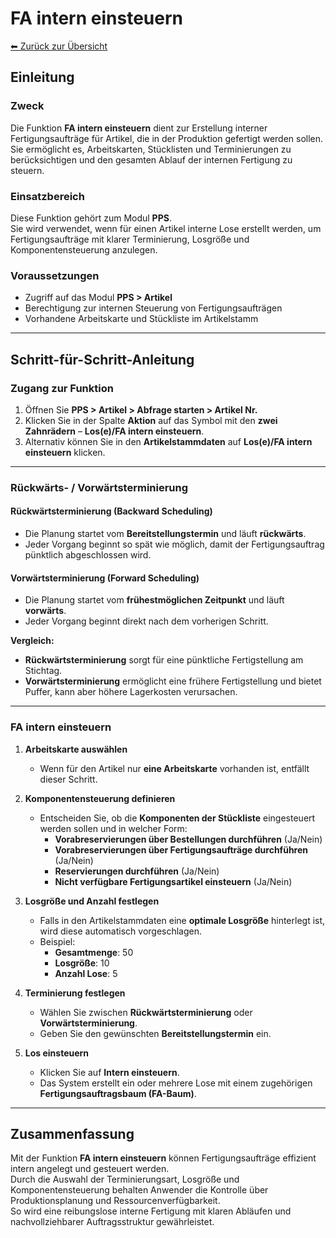 # FA intern einsteuern
[⬅ Zurück zur Übersicht](../index.md)
## Einleitung

### Zweck  
Die Funktion **FA intern einsteuern** dient zur Erstellung interner Fertigungsaufträge für Artikel, die in der Produktion gefertigt werden sollen.  
Sie ermöglicht es, Arbeitskarten, Stücklisten und Terminierungen zu berücksichtigen und den gesamten Ablauf der internen Fertigung zu steuern.  

### Einsatzbereich  
Diese Funktion gehört zum Modul **PPS**.  
Sie wird verwendet, wenn für einen Artikel interne Lose erstellt werden, um Fertigungsaufträge mit klarer Terminierung, Losgröße und Komponentensteuerung anzulegen.  

### Voraussetzungen  
- Zugriff auf das Modul **PPS > Artikel**  
- Berechtigung zur internen Steuerung von Fertigungsaufträgen  
- Vorhandene Arbeitskarte und Stückliste im Artikelstamm  

---

## Schritt-für-Schritt-Anleitung

### Zugang zur Funktion  
1. Öffnen Sie **PPS > Artikel > Abfrage starten > Artikel Nr.**  
2. Klicken Sie in der Spalte **Aktion** auf das Symbol mit den **zwei Zahnrädern** – **Los(e)/FA intern einsteuern**.  
3. Alternativ können Sie in den **Artikelstammdaten** auf **Los(e)/FA intern einsteuern** klicken.  

---

### Rückwärts- / Vorwärtsterminierung  
#### Rückwärtsterminierung (Backward Scheduling)  
- Die Planung startet vom **Bereitstellungstermin** und läuft **rückwärts**.  
- Jeder Vorgang beginnt so spät wie möglich, damit der Fertigungsauftrag pünktlich abgeschlossen wird.  

#### Vorwärtsterminierung (Forward Scheduling)  
- Die Planung startet vom **frühestmöglichen Zeitpunkt** und läuft **vorwärts**.  
- Jeder Vorgang beginnt direkt nach dem vorherigen Schritt.  

**Vergleich:**  
- **Rückwärtsterminierung** sorgt für eine pünktliche Fertigstellung am Stichtag.  
- **Vorwärtsterminierung** ermöglicht eine frühere Fertigstellung und bietet Puffer, kann aber höhere Lagerkosten verursachen.  

---

### FA intern einsteuern  

1. **Arbeitskarte auswählen**  
   - Wenn für den Artikel nur **eine Arbeitskarte** vorhanden ist, entfällt dieser Schritt.  

2. **Komponentensteuerung definieren**  
   - Entscheiden Sie, ob die **Komponenten der Stückliste** eingesteuert werden sollen und in welcher Form:  
     - **Vorabreservierungen über Bestellungen durchführen** (Ja/Nein)  
     - **Vorabreservierungen über Fertigungsaufträge durchführen** (Ja/Nein)  
     - **Reservierungen durchführen** (Ja/Nein)  
     - **Nicht verfügbare Fertigungsartikel einsteuern** (Ja/Nein)  

3. **Losgröße und Anzahl festlegen**  
   - Falls in den Artikelstammdaten eine **optimale Losgröße** hinterlegt ist, wird diese automatisch vorgeschlagen.  
   - Beispiel:  
     - **Gesamtmenge**: 50  
     - **Losgröße**: 10  
     - **Anzahl Lose**: 5  

4. **Terminierung festlegen**  
   - Wählen Sie zwischen **Rückwärtsterminierung** oder **Vorwärtsterminierung**.  
   - Geben Sie den gewünschten **Bereitstellungstermin** ein.  

5. **Los einsteuern**  
   - Klicken Sie auf **Intern einsteuern**.  
   - Das System erstellt ein oder mehrere Lose mit einem zugehörigen **Fertigungsauftragsbaum (FA-Baum)**.  

---

## Zusammenfassung  

Mit der Funktion **FA intern einsteuern** können Fertigungsaufträge effizient intern angelegt und gesteuert werden.  
Durch die Auswahl der Terminierungsart, Losgröße und Komponentensteuerung behalten Anwender die Kontrolle über Produktionsplanung und Ressourcenverfügbarkeit.  
So wird eine reibungslose interne Fertigung mit klaren Abläufen und nachvollziehbarer Auftragsstruktur gewährleistet.  